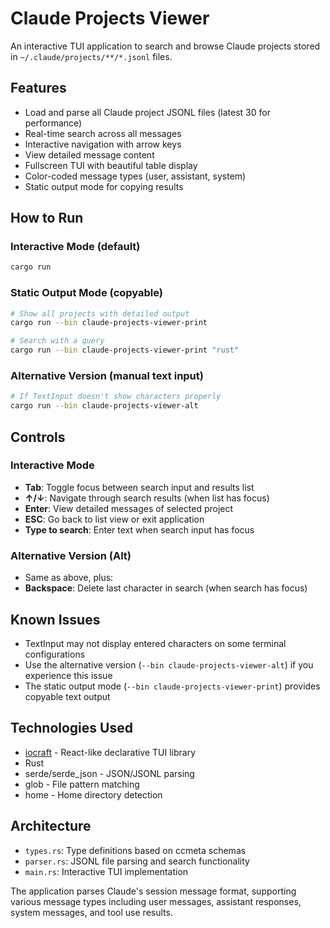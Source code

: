 # Claude Projects Viewer

An interactive TUI application to search and browse Claude projects stored in `~/.claude/projects/**/*.jsonl` files.

## Features

- Load and parse all Claude project JSONL files (latest 30 for performance)
- Real-time search across all messages
- Interactive navigation with arrow keys
- View detailed message content
- Fullscreen TUI with beautiful table display
- Color-coded message types (user, assistant, system)
- Static output mode for copying results

## How to Run

### Interactive Mode (default)
```bash
cargo run
```

### Static Output Mode (copyable)
```bash
# Show all projects with detailed output
cargo run --bin claude-projects-viewer-print

# Search with a query
cargo run --bin claude-projects-viewer-print "rust"
```

### Alternative Version (manual text input)
```bash
# If TextInput doesn't show characters properly
cargo run --bin claude-projects-viewer-alt
```

## Controls

### Interactive Mode
- **Tab**: Toggle focus between search input and results list
- **↑/↓**: Navigate through search results (when list has focus)
- **Enter**: View detailed messages of selected project
- **ESC**: Go back to list view or exit application
- **Type to search**: Enter text when search input has focus

### Alternative Version (Alt)
- Same as above, plus:
- **Backspace**: Delete last character in search (when search has focus)

## Known Issues

- TextInput may not display entered characters on some terminal configurations
- Use the alternative version (`--bin claude-projects-viewer-alt`) if you experience this issue
- The static output mode (`--bin claude-projects-viewer-print`) provides copyable text output

## Technologies Used

- [iocraft](https://github.com/ccbrown/iocraft) - React-like declarative TUI library
- Rust
- serde/serde_json - JSON/JSONL parsing
- glob - File pattern matching
- home - Home directory detection

## Architecture

- `types.rs`: Type definitions based on ccmeta schemas
- `parser.rs`: JSONL file parsing and search functionality  
- `main.rs`: Interactive TUI implementation

The application parses Claude's session message format, supporting various message types including user messages, assistant responses, system messages, and tool use results.
